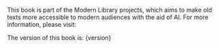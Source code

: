 This book is part of the Modern Library projects, which aims to make old texts more accessible to modern audiences with the aid of AI. For more information, please visit:

The version of this book is: {version}

